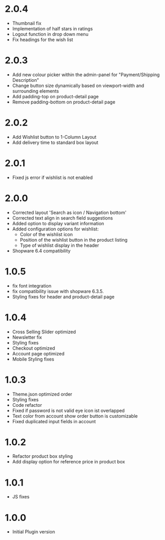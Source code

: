 # 2.0.4
- Thumbnail fix
- Implementation of half stars in ratings
- Logout function in drop down menu
- Fix headings for the wish list

# 2.0.3
- Add new colour picker within the admin-panel for "Payment/Shipping Description"
- Change button size dynamically based on viewport-width and surrounding elements
- Add padding-top on product-detail page
- Remove padding-bottom on product-detail page

# 2.0.2
- Add Wishlist button to 1-Column Layout
- Add delivery time to standard box layout

# 2.0.1
- Fixed js error if wishlist is not enabled

# 2.0.0
- Corrected layout 'Search as icon / Navigation bottom'
- Corrected text align in search field suggestions
- Added option to display variant information
- Added configuration options for wishlist:
    - Color of the wishlist icon
    - Position of the wishlist button in the product listing
    - Type of wishlist display in the header
- Shopware 6.4 compatibility


# 1.0.5
- fix font integration
- fix compatibility issue with shopware 6.3.5.
- Styling fixes for header and product-detail page

# 1.0.4
- Cross Selling Slider optimized
- Newsletter fix
- Styling fixes
- Checkout optimized
- Account page optimized
- Mobile Styling fixes

# 1.0.3
- Theme.json optimized order
- Styling fixes
- Code refactor
- Fixed if password is not valid eye icon ist overlapped
- Text color from account show order button is customizable
- Fixed duplicated input fields in account 

# 1.0.2
- Refactor product box styling
- Add display option for reference price in product box 

# 1.0.1
- JS fixes

# 1.0.0
- Initial Plugin version
